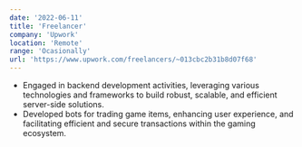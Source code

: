 ```yaml
---
date: '2022-06-11'
title: 'Freelancer'
company: 'Upwork'
location: 'Remote'
range: 'Ocasionally'
url: 'https://www.upwork.com/freelancers/~013cbc2b31b8d07f68'
---
```


- Engaged in backend development activities, leveraging various technologies and frameworks to build robust, scalable, and efficient server-side solutions.
- Developed bots for trading game items, enhancing user experience, and facilitating efficient and secure transactions within the gaming ecosystem.
